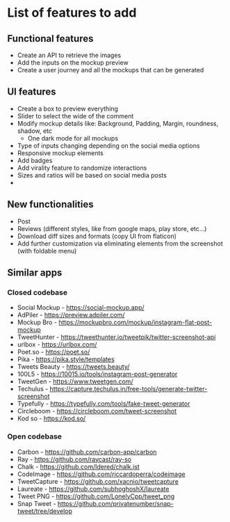 # List of features to add

## Functional features

- Create an API to retrieve the images
- Add the inputs on the mockup preview
- Create a user journey and all the mockups that can be generated

## UI features

- Create a box to preview everything
- Slider to select the wide of the comment
- Modify mockup details like: Background, Padding, Margin, roundness, shadow, etc
  - One dark mode for all mockups  
- Type of inputs changing depending on the social media options
- Responsive mockup elements
- Add badges
- Add virality feature to randomize interactions
- Sizes and ratios will be based on social media posts
- 

## New functionalities

- Post
- Reviews (different styles, like from google maps, play store, etc...)
- Download diff sizes and formats (copy UI from flaticon)
- Add further customization via eliminating elements from the screenshot (with foldable menu)

## Similar apps

### Closed codebase

- Social Mockup - https://social-mockup.app/
- AdPiler - https://preview.adpiler.com/
- Mockup Bro - https://mockupbro.com/mockup/instagram-flat-post-mockup
- TweetHunter - https://tweethunter.io/tweetpik/twitter-screenshot-api
- urlbox - https://urlbox.com/
- Poet.so - https://poet.so/
- Pika - https://pika.style/templates
- Tweets Beauty - https://tweets.beauty/
- 100L5 - https://10015.io/tools/instagram-post-generator
- TweetGen - https://www.tweetgen.com/
- Techulus - https://capture.techulus.in/free-tools/generate-twitter-screenshot
- Typefully - https://typefully.com/tools/fake-tweet-generator
- Circleboom - https://circleboom.com/tweet-screenshot
- Kod so - https://kod.so/

### Open codebase

- Carbon - https://github.com/carbon-app/carbon
- Ray - https://github.com/raycast/ray-so
- Chalk - https://github.com/Idered/chalk.ist
- CodeImage - https://github.com/riccardoperra/codeimage
- TweetCapture - https://github.com/xacnio/tweetcapture
- Laureate - https://github.com/subhoghoshX/laureate
- Tweet PNG - https://github.com/LonelyCpp/tweet_png
- Snap Tweet - https://github.com/privatenumber/snap-tweet/tree/develop




